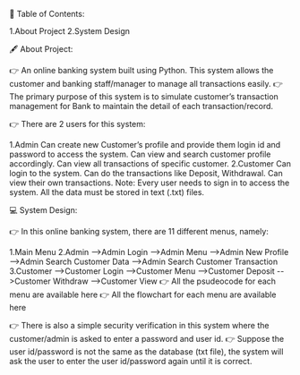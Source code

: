 📃 Table of Contents:


1.About Project
2.System Design

🖋 About Project:


👉 An online banking system built using Python. This system allows the customer and banking staff/manager to manage all transactions easily.
👉 The primary purpose of this system is to simulate customer’s transaction management for Bank to maintain the detail of each transaction/record.

👉 There are 2 users for this system:

1.Admin
   Can create new Customer’s profile and provide them login id and password to access the system.
   Can view and search customer profile accordingly.
   Can view all transactions of specific customer.
2.Customer
   Can login to the system.
   Can do the transactions like Deposit, Withdrawal.
   Can view their own transactions.
Note: Every user needs to sign in to access the system. All the data must be stored in text (.txt) files.




💻 System Design:


👉 In this online banking system, there are 11 different menus, namely:

1.Main Menu
2.Admin
   -->Admin Login
   -->Admin Menu
   -->Admin New Profile
   -->Admin Search Customer Data
   -->Admin Search Customer Transaction
3.Customer
   -->Customer Login
   -->Customer Menu 
   -->Customer Deposit
   -->Customer Withdraw
   -->Customer View
👉 All the psudeocode for each menu are available here
👉 All the flowchart for each menu are available here

👉 There is also a simple security verification in this system where the customer/admin is asked to enter a password and user id.
👉 Suppose the user id/password is not the same as the database (txt file), the system will ask the user to enter the user id/password again until it is correct.
